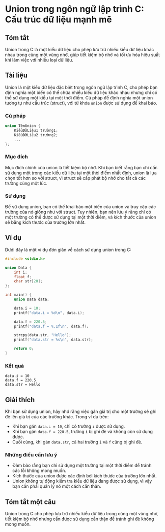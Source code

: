 <!--
Meta Description: # Union trong ngôn ngữ lập trình C: Cấu trúc dữ liệu mạnh mẽ ## Tóm tắt Union trong C là một kiểu dữ liệu cho phép lưu trữ nhiều kiểu dữ liệu khác nha...
Meta Keywords: một, union, data, dụng, trường
-->

# Union trong ngôn ngữ lập trình C: Cấu trúc dữ liệu mạnh mẽ

## Tóm tắt
Union trong C là một kiểu dữ liệu cho phép lưu trữ nhiều kiểu dữ liệu khác nhau trong cùng một vùng nhớ, giúp tiết kiệm bộ nhớ và tối ưu hóa hiệu suất khi làm việc với nhiều loại dữ liệu.

## Tài liệu
Union là một kiểu dữ liệu đặc biệt trong ngôn ngữ lập trình C, cho phép bạn định nghĩa một biến có thể chứa nhiều kiểu dữ liệu khác nhau nhưng chỉ có thể sử dụng một kiểu tại một thời điểm. Cú pháp để định nghĩa một union tương tự như cấu trúc (struct), với từ khóa `union` được sử dụng để khai báo.

### Cú pháp
```c
union TênUnion {
    KiểuDữLiệu1 trường1;
    KiểuDữLiệu2 trường2;
    ...
};
```

### Mục đích
Mục đích chính của union là tiết kiệm bộ nhớ. Khi bạn biết rằng bạn chỉ cần sử dụng một trong các kiểu dữ liệu tại một thời điểm nhất định, union là lựa chọn tốt hơn so với struct, vì struct sẽ cấp phát bộ nhớ cho tất cả các trường cùng một lúc.

### Sử dụng
Để sử dụng union, bạn có thể khai báo một biến của union và truy cập các trường của nó giống như với struct. Tuy nhiên, bạn nên lưu ý rằng chỉ có một trường có thể được sử dụng tại một thời điểm, và kích thước của union sẽ bằng kích thước của trường lớn nhất.

## Ví dụ
Dưới đây là một ví dụ đơn giản về cách sử dụng union trong C:

```c
#include <stdio.h>

union Data {
    int i;
    float f;
    char str[20];
};

int main() {
    union Data data;

    data.i = 10;
    printf("data.i = %d\n", data.i);

    data.f = 220.5;
    printf("data.f = %.1f\n", data.f);

    strcpy(data.str, "Hello");
    printf("data.str = %s\n", data.str);

    return 0;
}
```

### Kết quả
```
data.i = 10
data.f = 220.5
data.str = Hello
```

## Giải thích
Khi bạn sử dụng union, hãy nhớ rằng việc gán giá trị cho một trường sẽ ghi đè lên giá trị của các trường khác. Trong ví dụ trên:
- Khi bạn gán `data.i = 10`, chỉ có trường `i` được sử dụng.
- Khi bạn gán `data.f = 220.5`, trường `i` bị ghi đè và không còn sử dụng được.
- Cuối cùng, khi gán `data.str`, cả hai trường `i` và `f` cũng bị ghi đè.

### Những điều cần lưu ý
- Đảm bảo rằng bạn chỉ sử dụng một trường tại một thời điểm để tránh các lỗi không mong muốn.
- Kích thước của union được xác định bởi kích thước của trường lớn nhất.
- Union không tự động kiểm tra kiểu dữ liệu đang được sử dụng, vì vậy bạn cần phải quản lý nó một cách cẩn thận.

## Tóm tắt một câu
Union trong C cho phép lưu trữ nhiều kiểu dữ liệu trong cùng một vùng nhớ, tiết kiệm bộ nhớ nhưng cần được sử dụng cẩn thận để tránh ghi đè không mong muốn.